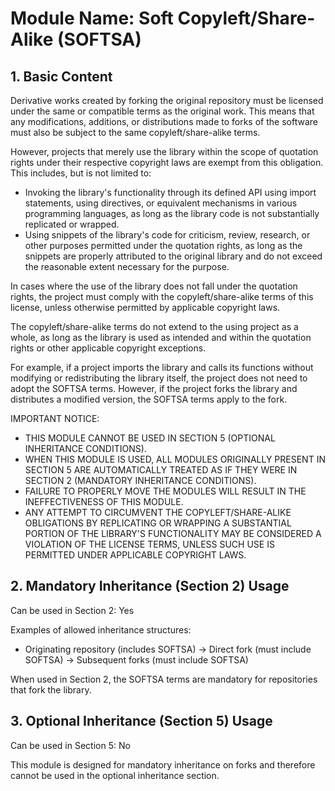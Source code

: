 # Module Name: Soft Copyleft/Share-Alike (SOFTSA)

## 1. Basic Content

Derivative works created by forking the original repository must be licensed under the same or compatible terms as the original work. This means that any modifications, additions, or distributions made to forks of the software must also be subject to the same copyleft/share-alike terms.

However, projects that merely use the library within the scope of quotation rights under their respective copyright laws are exempt from this obligation. This includes, but is not limited to:
- Invoking the library's functionality through its defined API using import statements, using directives, or equivalent mechanisms in various programming languages, as long as the library code is not substantially replicated or wrapped.
- Using snippets of the library's code for criticism, review, research, or other purposes permitted under the quotation rights, as long as the snippets are properly attributed to the original library and do not exceed the reasonable extent necessary for the purpose.

In cases where the use of the library does not fall under the quotation rights, the project must comply with the copyleft/share-alike terms of this license, unless otherwise permitted by applicable copyright laws.

The copyleft/share-alike terms do not extend to the using project as a whole, as long as the library is used as intended and within the quotation rights or other applicable copyright exceptions.

For example, if a project imports the library and calls its functions without modifying or redistributing the library itself, the project does not need to adopt the SOFTSA terms. However, if the project forks the library and distributes a modified version, the SOFTSA terms apply to the fork.

IMPORTANT NOTICE:
- THIS MODULE CANNOT BE USED IN SECTION 5 (OPTIONAL INHERITANCE CONDITIONS).
- WHEN THIS MODULE IS USED, ALL MODULES ORIGINALLY PRESENT IN SECTION 5 ARE AUTOMATICALLY TREATED AS IF THEY WERE IN SECTION 2 (MANDATORY INHERITANCE CONDITIONS).
- FAILURE TO PROPERLY MOVE THE MODULES WILL RESULT IN THE INEFFECTIVENESS OF THIS MODULE.
- ANY ATTEMPT TO CIRCUMVENT THE COPYLEFT/SHARE-ALIKE OBLIGATIONS BY REPLICATING OR WRAPPING A SUBSTANTIAL PORTION OF THE LIBRARY'S FUNCTIONALITY MAY BE CONSIDERED A VIOLATION OF THE LICENSE TERMS, UNLESS SUCH USE IS PERMITTED UNDER APPLICABLE COPYRIGHT LAWS.

## 2. Mandatory Inheritance (Section 2) Usage

Can be used in Section 2: Yes

Examples of allowed inheritance structures:
- Originating repository (includes SOFTSA) -> Direct fork (must include SOFTSA) -> Subsequent forks (must include SOFTSA)

When used in Section 2, the SOFTSA terms are mandatory for repositories that fork the library.

## 3. Optional Inheritance (Section 5) Usage

Can be used in Section 5: No

This module is designed for mandatory inheritance on forks and therefore cannot be used in the optional inheritance section.